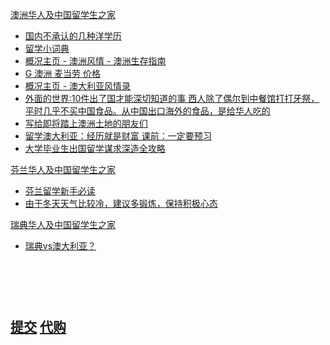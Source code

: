 
[澳洲华人及中国留学生之家](http://www.audiy.com/news/newindex.htm)
- [国内不承认的几种洋学历](http://www.audiy.com/news/new33.htm)
- [留学小词典](http://www.audiy.com/guidefile/guideindex.htm)
- [概况主页 - 澳洲风情 - 澳洲生存指南](http://www.audiy.com/news/new76.htm)
- [G 澳洲 麦当劳 价格](http://www.audiy.com/news/new48.htm)
- [概况主页 - 澳大利亚风情录](http://www.audiy.com/news/newindex06.htm)
- [外面的世界:10件出了国才能深切知道的事 西人除了偶尔到中餐馆打打牙祭，平时几乎不买中国食品。从中国出口海外的食品，是给华人吃的](http://www.audiy.com/pva/pva157.htm)
- [写给即将踏上澳洲土地的朋友们](http://www.audiy.com/pva/pva163.htm)
- [留学澳大利亚：经历就是财富 课前：一定要预习](http://www.audiy.com/pva/pva162.htm)
- [大学毕业生出国留学谋求深造全攻略](http://www.audiy.com/news/new77.htm)

[芬兰华人及中国留学生之家](http://www.kina.cc/fi/)
- [芬兰留学新手必读](http://www.kina.cc/cm/script/forum/view.asp?article_id=2623041)
- [由于冬天天气比较冷，建议多锻炼，保持积极心态](https://www.zhihu.com/question/28664166)

[瑞典华人及中国留学生之家](http://www.kina.cc/se/)
- [瑞典vs澳大利亚？](http://www.kina.cc/cm/script/forum/view.asp?article_id=4424042&Page=2)

<br><br><br>
[提交](http://web.archive.org/)
[代购](http://weibo.com/3275637182/DrYl2CEfV)
-
